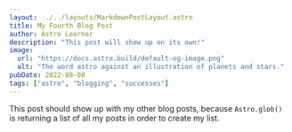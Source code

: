 ```yaml
---
layout: ../../layouts/MarkdownPostLayout.astro
title: My Fourth Blog Post
author: Astro Learner
description: "This post will show up on its own!"
image:
  url: "https://docs.astro.build/default-og-image.png"
  alt: "The word astro against an illustration of planets and stars."
pubDate: 2022-08-08
tags: ["astro", "blogging", "successes"]
---
```


This post should show up with my other blog posts, because `Astro.glob()` is returning a list of all my posts in order to create my list.
